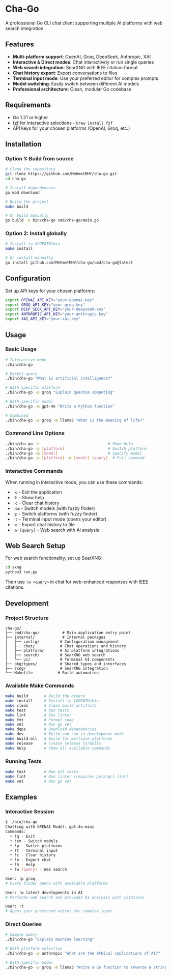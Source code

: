 # Cha-Go

A professional Go CLI chat client supporting multiple AI platforms with web search integration.

## Features

- **Multi-platform support**: OpenAI, Groq, DeepSeek, Anthropic, XAI
- **Interactive & Direct modes**: Chat interactively or run single queries
- **Web search integration**: SearXNG with IEEE citation format
- **Chat history export**: Export conversations to files
- **Terminal input mode**: Use your preferred editor for complex prompts
- **Model switching**: Easily switch between different AI models
- **Professional architecture**: Clean, modular Go codebase

## Requirements

- Go 1.21 or higher
- [fzf](https://github.com/junegunn/fzf) for interactive selections - `brew install fzf`
- API keys for your chosen platforms (OpenAI, Groq, etc.)

## Installation

### Option 1: Build from source

```bash
# Clone the repository
git clone https://github.com/MehmetMHY/cha-go.git
cd cha-go

# Install dependencies
go mod download

# Build the project
make build

# Or build manually
go build -o bin/cha-go cmd/cha-go/main.go
```

### Option 2: Install globally

```bash
# Install to $GOPATH/bin
make install

# Or install manually
go install github.com/MehmetMHY/cha-go/cmd/cha-go@latest
```

## Configuration

Set up API keys for your chosen platforms:

```bash
export OPENAI_API_KEY="your-openai-key"
export GROQ_API_KEY="your-groq-key"
export DEEP_SEEK_API_KEY="your-deepseek-key"
export ANTHROPIC_API_KEY="your-anthropic-key"
export XAI_API_KEY="your-xai-key"
```

## Usage

### Basic Usage

```bash
# Interactive mode
./bin/cha-go

# Direct query
./bin/cha-go "What is artificial intelligence?"

# With specific platform
./bin/cha-go -p groq "Explain quantum computing"

# With specific model
./bin/cha-go -m gpt-4o "Write a Python function"

# Combined
./bin/cha-go -p groq -m llama3 "What is the meaning of life?"
```

### Command Line Options

```bash
./bin/cha-go -h                              # Show help
./bin/cha-go -p [platform]                   # Switch platform
./bin/cha-go -m [model]                      # Specify model
./bin/cha-go -p [platform] -m [model] [query]  # Full command
```

### Interactive Commands

When running in interactive mode, you can use these commands:

- `!q` - Exit the application
- `!h` - Show help
- `!c` - Clear chat history
- `!sm` - Switch models (with fuzzy finder)
- `!p` - Switch platforms (with fuzzy finder)
- `!t` - Terminal input mode (opens your editor)
- `!e` - Export chat history to file
- `!w [query]` - Web search with AI analysis

## Web Search Setup

For web search functionality, set up SearXNG:

```bash
cd sxng
python3 run.py
```

Then use `!w <query>` in chat for web-enhanced responses with IEEE citations.

## Development

### Project Structure

```
cha-go/
├── cmd/cha-go/          # Main application entry point
├── internal/            # Internal packages
│   ├── config/         # Configuration management
│   ├── chat/           # Chat operations and history
│   ├── platform/       # AI platform integrations
│   ├── search/         # SearXNG web search
│   └── ui/             # Terminal UI components
├── pkg/types/          # Shared types and interfaces
├── sxng/               # SearXNG integration
└── Makefile           # Build automation
```

### Available Make Commands

```bash
make build       # Build the binary
make install     # Install to $GOPATH/bin
make clean       # Clean build artifacts
make test        # Run tests
make lint        # Run linter
make fmt         # Format code
make vet         # Run go vet
make deps        # Download dependencies
make dev         # Build and run in development mode
make build-all   # Build for multiple platforms
make release     # Create release tarballs
make help        # Show all available commands
```

### Running Tests

```bash
make test        # Run all tests
make lint        # Run linter (requires golangci-lint)
make vet         # Run go vet
```

## Examples

### Interactive Session

```bash
$ ./bin/cha-go
Chatting with OPENAI Model: gpt-4o-mini
Commands:
  • !q - Exit
  • !sm - Switch models
  • !p - Switch platforms
  • !t - Terminal input
  • !c - Clear history
  • !e - Export chat
  • !h - Help
  • !w [query] - Web search

User: !p groq
# Fuzzy finder opens with available platforms

User: !w latest developments in AI
# Performs web search and provides AI analysis with citations

User: !t
# Opens your preferred editor for complex input
```

### Direct Queries

```bash
# Simple query
./bin/cha-go "Explain machine learning"

# With platform selection
./bin/cha-go -p anthropic "What are the ethical implications of AI?"

# With specific model
./bin/cha-go -p groq -m llama3 "Write a Go function to reverse a string"
```
